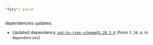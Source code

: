```yaml
---
"fets": patch
---
```

dependencies updates:
  - Updated dependency [`zod-to-json-schema@3.20.5` ↗︎](https://www.npmjs.com/package/zod-to-json-schema/v/3.20.5) (from `3.20.4`, in `dependencies`)
